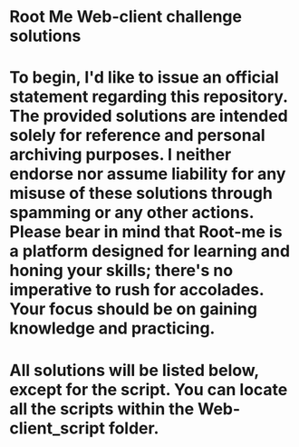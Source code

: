 # Root Me Web-client challenge solutions
# To begin, I'd like to issue an official statement regarding this repository. The provided solutions are intended solely for reference and personal archiving purposes. I neither endorse nor assume liability for any misuse of these solutions through spamming or any other actions. Please bear in mind that Root-me is a platform designed for learning and honing your skills; there's no imperative to rush for accolades. Your focus should be on gaining knowledge and practicing.
# All solutions will be listed below, except for the script. You can locate all the scripts within the Web-client_script folder.
